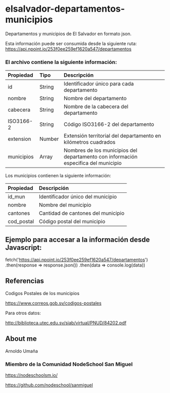 # elsalvador-departamentos-municipios
Departamentos y municipios de El Salvador en formato json.

Esta información puede ser consumida desde la siguiente ruta:
https://api.npoint.io/253f0ee259ef1620a547/departamentos

### El archivo contiene la siguiente información:

| Propiedad |Tipo | Descripción |
| :------------- |:----------- |:---------- |
| id | String |Identificador único para cada departamento |
| nombre | String | Nombre del departamento |
| cabecera | String | Nombre de la cabecera del departamento|
|ISO3166-2| String |Código  ISO3166-2 del departamento|
| extension| Number | Extensión territorial del departamento en kilómetros cuadrados|
| municipios| Array |Nombres de los municipios del departamento con información especifica del municipio|


Los municipios contienen la siguiente información:

| Propiedad | Descripción |
| :------------- | :---------- |
| id_mun| Identificador único del municipio|
| nombre| Nombre del municipio|
| cantones| Cantidad de cantones del municipio|
| cod_postal| Código postal del municipio|



## Ejemplo para accesar a la información desde Javascript:

fetch('https://api.npoint.io/253f0ee259ef1620a547/departamentos')
.then(response => response.json())
.then(data => console.log(data))

## Referencias

Codigos Postales de los municipios

https://www.correos.gob.sv/codigos-postales

Para otros datos:

http://biblioteca.utec.edu.sv/siab/virtual/PNUD/84202.pdf

## About me

Arnoldo Umaña

### Miembro de la Comunidad NodeSchool San Miguel

https://nodeschoolsm.io/

https://github.com/nodeschool/sanmiguel
